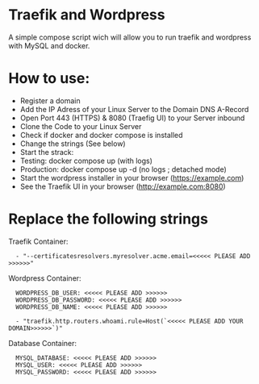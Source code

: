 # Traefik and Wordpress
A simple compose script wich will allow you to run traefik and wordpress with MySQL and docker.

# How to use:
- Register a domain 
- Add the IP Adress of your Linux Server to the Domain DNS A-Record
- Open Port 443 (HTTPS) & 8080 (Traefig UI) to your Server inbound
- Clone the Code to your Linux Server 
- Check if docker and docker compose is installed 
- Change the strings (See below) 
- Start the strack:
- Testing: docker compose up (with logs)
- Production: docker compose up -d (no logs ; detached mode)
- Start the wordpress installer in your browser (https://example.com)
- See the Traefik UI in your browser (http://example.com:8080)


# Replace the following strings
      

Traefik Container:

      - "--certificatesresolvers.myresolver.acme.email=<<<<< PLEASE ADD >>>>>>"


Wordpress Container:

      WORDPRESS_DB_USER: <<<<< PLEASE ADD >>>>>> 
      WORDPRESS_DB_PASSWORD: <<<<< PLEASE ADD >>>>>> 
      WORDPRESS_DB_NAME: <<<<< PLEASE ADD >>>>>> 
      
      - "traefik.http.routers.whoami.rule=Host(`<<<<< PLEASE ADD YOUR DOMAIN>>>>>>`)"
      
Database Container:

      MYSQL_DATABASE: <<<<< PLEASE ADD >>>>>> 
      MYSQL_USER: <<<<< PLEASE ADD >>>>>> 
      MYSQL_PASSWORD: <<<<< PLEASE ADD >>>>>> 
      
      
